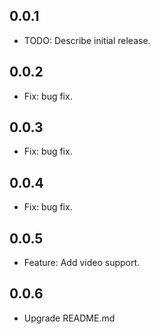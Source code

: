 ## 0.0.1

* TODO: Describe initial release.

## 0.0.2

* Fix: bug fix.

## 0.0.3

* Fix: bug fix.

## 0.0.4

* Fix: bug fix.

## 0.0.5

* Feature: Add video support.

## 0.0.6

* Upgrade README.md
